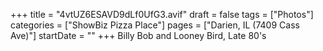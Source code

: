 +++
title = "4vtUZ6ESAVD9dLf0UfG3.avif"
draft = false
tags = ["Photos"]
categories = ["ShowBiz Pizza Place"]
pages = ["Darien, IL (7409 Cass Ave)"]
startDate = ""
+++
Billy Bob and Looney Bird, Late 80's
